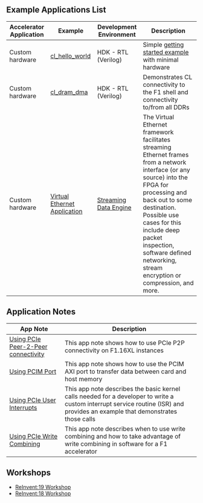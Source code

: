 ## Example Applications List

| Accelerator Application | Example | Development Environment | Description |
| --------|---------|---------|-------|
| Custom hardware | [cl\_hello\_world](../../hdk/cl/examples/cl_hello_world) | HDK - RTL (Verilog) | Simple [getting started example](../../hdk/README.md) with minimal hardware |
| Custom hardware | [cl\_dram\_dma](../../hdk/cl/examples/cl_dram_dma) | HDK - RTL (Verilog) | Demonstrates CL connectivity to the F1 shell and connectivity to/from all DDRs |
| Custom hardware | [Virtual Ethernet Application](../../sdk/apps/virtual-ethernet) | [Streaming Data Engine](../../hdk/cl/examples/cl_sde) | The Virtual Ethernet framework facilitates streaming Ethernet frames from a network interface (or any source) into the FPGA for processing and back out to some destination. Possible use cases for this include deep packet inspection, software defined networking, stream encryption or compression, and more. |

## Application Notes

App Note | Description |
|---------|---------|
| [Using PCIe Peer-2-Peer connectivity](https://github.com/awslabs/aws-fpga-app-notes/tree/master/Using-PCIe-Peer2Peer) | This app note shows how to use PCIe P2P connectivity on F1.16XL instances |
| [Using PCIM Port](https://github.com/awslabs/aws-fpga-app-notes/tree/master/Using-PCIM-Port) | This app note shows how to use the PCIM AXI port to transfer data between card and host memory |
| [Using PCIe User Interrupts](https://github.com/awslabs/aws-fpga-app-notes/tree/master/Using-PCIe-Interrupts) | This app note describes the basic kernel calls needed for a developer to write a custom interrupt service routine (ISR) and provides an example that demonstrates those calls |
| [Using PCIe Write Combining](https://github.com/awslabs/aws-fpga-app-notes/tree/master/Using-PCIe-Write-Combining) | This app note describes when to use write combining and how to take advantage of write combining in software for a F1 accelerator |

## Workshops

* [ReInvent:19 Workshop](https://github.com/awslabs/aws-fpga-app-notes/tree/master/reInvent19_Developer_Workshop)
* [ReInvent:18 Workshop](https://github.com/awslabs/aws-fpga-app-notes/tree/master/reInvent18_Developer_Workshop)
